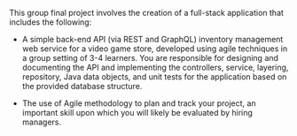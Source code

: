 This group final project involves the creation of a full-stack application that includes the following:

- A simple back-end API (via REST and GraphQL) inventory management web service for a video game store, developed using agile techniques in a group setting of 3-4 learners. You are responsible for designing and documenting the API and implementing the controllers, service, layering, repository, Java data objects, and unit tests for the application based on the provided database structure.

- The use of Agile methodology to plan and track your project, an important skill upon which you will likely be evaluated by hiring managers.
